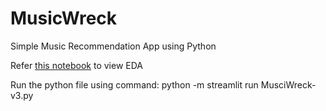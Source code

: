 # MusicWreck
Simple Music Recommendation App using Python
  
Refer <a href="https://github.com/Renita1206/MusicWreck/blob/main/MusicWreck%20v0.ipynb">this notebook</a> to view EDA  

Run the python file using command:  python -m streamlit run MusciWreck-v3.py
